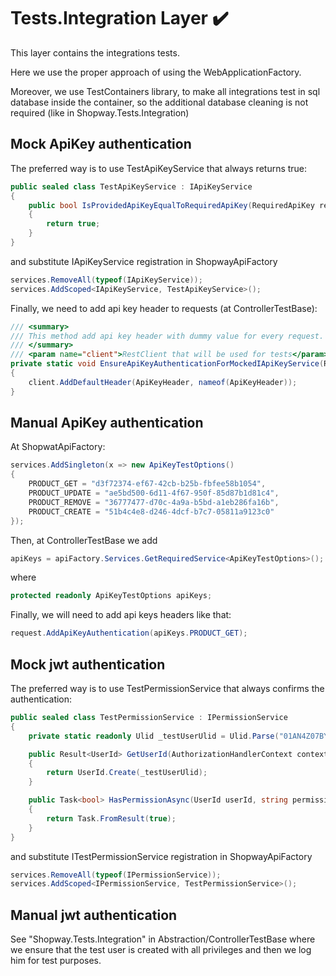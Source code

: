 ﻿# Tests.Integration Layer :heavy_check_mark:

This layer contains the integrations tests. 

Here we use the proper approach of using the WebApplicationFactory.

Moreover, we use TestContainers library, to make all integrations test in sql database inside the container, so the additional database cleaning is not required (like in Shopway.Tests.Integration)

## Mock ApiKey authentication

The preferred way is to use TestApiKeyService that always returns true:

```csharp
public sealed class TestApiKeyService : IApiKeyService
{
    public bool IsProvidedApiKeyEqualToRequiredApiKey(RequiredApiKey requiredApiKey, string? apiKeyFromHeader)
    {
        return true;
    }
}
```

and substitute IApiKeyService registration in ShopwayApiFactory

```csharp
services.RemoveAll(typeof(IApiKeyService));
services.AddScoped<IApiKeyService, TestApiKeyService>();
```

Finally, we need to add api key header to requests (at ControllerTestBase):

```csharp
/// <summary>
/// This method add api key header with dummy value for every request. IApiKeyService should be mocked to return true for each validation. 
/// </summary>
/// <param name="client">RestClient that will be used for tests</param>
private static void EnsureApiKeyAuthenticationForMockedIApiKeyService(RestClient client)
{
    client.AddDefaultHeader(ApiKeyHeader, nameof(ApiKeyHeader));
}
```

## Manual ApiKey authentication

At ShopwatApiFactory:

```csharp
services.AddSingleton(x => new ApiKeyTestOptions()
{
    PRODUCT_GET = "d3f72374-ef67-42cb-b25b-fbfee58b1054",
    PRODUCT_UPDATE = "ae5bd500-6d11-4f67-950f-85d87b1d81c4",
    PRODUCT_REMOVE = "36777477-d70c-4a9a-b5bd-a1eb286fa16b",
    PRODUCT_CREATE = "51b4c4e8-d246-4dcf-b7c7-05811a9123c0"
});
```

Then, at ControllerTestBase we add

```csharp
apiKeys = apiFactory.Services.GetRequiredService<ApiKeyTestOptions>();
```

where 

```csharp
protected readonly ApiKeyTestOptions apiKeys;
```

Finally, we will need to add api keys headers like that:

```csharp
request.AddApiKeyAuthentication(apiKeys.PRODUCT_GET);
```

## Mock jwt authentication

The preferred way is to use TestPermissionService that always confirms the authentication:

```csharp
public sealed class TestPermissionService : IPermissionService
{
    private static readonly Ulid _testUserUlid = Ulid.Parse("01AN4Z07BY79KA1307SR9X4MV3");

    public Result<UserId> GetUserId(AuthorizationHandlerContext context)
    {
        return UserId.Create(_testUserUlid);
    }

    public Task<bool> HasPermissionAsync(UserId userId, string permission)
    {
        return Task.FromResult(true);
    }
}
```

and substitute ITestPermissionService registration in ShopwayApiFactory

```csharp
services.RemoveAll(typeof(IPermissionService));
services.AddScoped<IPermissionService, TestPermissionService>();
```

## Manual jwt authentication

See "Shopway.Tests.Integration" in Abstraction/ControllerTestBase where we ensure that the test user is created with all privileges and then we log him for test purposes.
